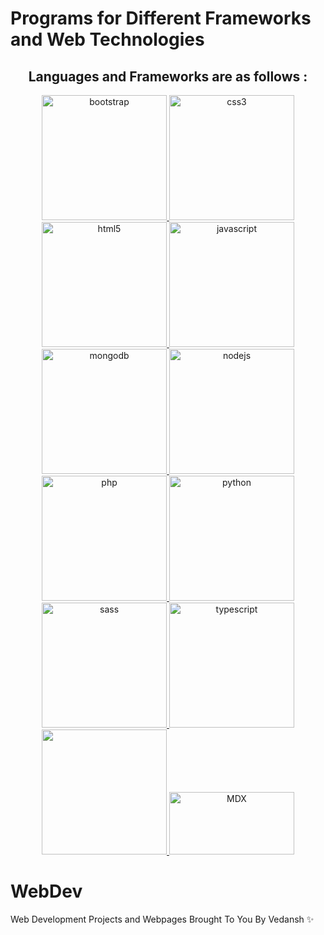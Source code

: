 # Programs for Different Frameworks and Web Technologies 
<div align="center">
<h2>Languages and Frameworks are as follows : </h2>
<p align="center">  
  <a href="https://getbootstrap.com" target="_blank" rel="noreferrer"> <img src="https://cdn.jsdelivr.net/gh/offensive-vk/Icons@master/bootstrap/bootstrap-plain-wordmark.svg" alt="bootstrap" width="200" height="200"/> </a> 
  <a href="https://www.w3schools.com/css/" target="_blank" rel="noreferrer"> <img src="https://cdn.jsdelivr.net/gh/offensive-vk/Icons@master/css3/css3-original-wordmark.svg" alt="css3" width="200" height="200"/> </a> 
  <a href="https://www.w3.org/html/" target="_blank" rel="noreferrer"> <img src="https://cdn.jsdelivr.net/gh/offensive-vk/Icons@master/html5/html5-original-wordmark.svg" alt="html5" width="200" height="200"/> </a> 
  <a href="https://developer.mozilla.org/en-US/docs/Web/JavaScript" target="_blank" rel="noreferrer"> <img src="https://cdn.jsdelivr.net/gh/offensive-vk/Icons@master/javascript/javascript-original.svg" alt="javascript" width="200" height="200"/> </a>  
  <a href="https://www.mongodb.com/" target="_blank" rel="noreferrer"> <img src="https://cdn.jsdelivr.net/gh/offensive-vk/Icons@master/mongodb/mongodb-original-wordmark.svg" alt="mongodb" width="200" height="200"/> </a> 
  <a href="https://nodejs.org" target="_blank" rel="noreferrer"> <img src="https://cdn.jsdelivr.net/gh/offensive-vk/Icons@master/nodejs/nodejs-original-wordmark.svg" alt="nodejs" width="200" height="200" /> </a> 
  <a href="https://www.php.net" target="_blank" rel="noreferrer"> <img src="https://cdn.jsdelivr.net/gh/offensive-vk/Icons@master/php/php-original.svg" alt="php" width="200" height="200"/> </a>   <a href="https://www.python.org" target="_blank" rel="noreferrer"> <img src="https://cdn.jsdelivr.net/gh/offensive-vk/Icons@master/python/python-original.svg" alt="python" width="200" height="200"/> </a> 
  <a href="https://sass-lang.com" target="_blank" rel="noreferrer"> <img src="https://cdn.jsdelivr.net/gh/offensive-vk/Icons@master/sass/sass-original.svg" alt="sass" width="200" height="200"/> </a> 
  <a href="https://www.typescriptlang.org/" target="_blank" rel="noreferrer"> <img src="https://cdn.jsdelivr.net/gh/offensive-vk/Icons@master/typescript/typescript-original.svg" alt="typescript" width="200" height="200"/> </a> 
  <a href="https://jquery.com/" target="_blank" rel="noreferrer"> <img src="https://cdn.jsdelivr.net/gh/offensive-vk/Icons@master/icons/jquery/jquery-plain-wordmark.svg" width="200" height="200"/> </a>
  <a href="https://mdxjs.com" target="_blank" rel="noreferrer" ><img alt="MDX" src="https://mdx-logo.now.sh" width="200" height="100" /></a>
</p>
</div>

# WebDev
Web Development Projects and Webpages
Brought To You By Vedansh ✨
